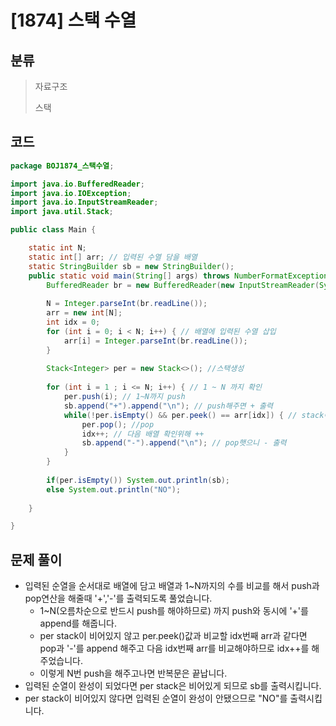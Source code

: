 # [1874] 스택 수열

## 분류
> 자료구조
>
> 스택

## 코드
```java
package BOJ1874_스택수열;

import java.io.BufferedReader;
import java.io.IOException;
import java.io.InputStreamReader;
import java.util.Stack;

public class Main {

	static int N; 
	static int[] arr; // 입력된 수열 담을 배열
	static StringBuilder sb = new StringBuilder();
	public static void main(String[] args) throws NumberFormatException, IOException {
		BufferedReader br = new BufferedReader(new InputStreamReader(System.in));
		
		N = Integer.parseInt(br.readLine());
		arr = new int[N];
		int idx = 0;		
		for (int i = 0; i < N; i++) { // 배열에 입력된 수열 삽입
			arr[i] = Integer.parseInt(br.readLine());						
		}			
		
		Stack<Integer> per = new Stack<>(); //스택생성 
		
		for (int i = 1 ; i <= N; i++) { // 1 ~ N 까지 확인
			per.push(i); // 1~N까지 push
			sb.append("+").append("\n"); // push해주면 + 출력
			while(!per.isEmpty() && per.peek() == arr[idx]) { // stack이 비어있지 않고 해당 스택과 해당 배열이 같다면
				per.pop(); //pop
				idx++; // 다음 배열 확인위해 ++
				sb.append("-").append("\n"); // pop햇으니 - 출력
			}
		}
		
		if(per.isEmpty()) System.out.println(sb);
		else System.out.println("NO");
		
	}

}

```

## 문제 풀이

- 입력된 순열을 순서대로 배열에 담고 배열과 1~N까지의 수를 비교를 해서 push과 pop연산을 해줄때 '+','-'를 출력되도록 풀었습니다.
  - 1~N(오름차순으로 반드시 push를 해야하므로) 까지 push와 동시에 '+'를 append를 해줍니다.
  -  per stack이 비어있지 않고 per.peek()값과 비교할 idx번째 arr과 같다면 pop과 '-'를 append 해주고 다음 idx번째 arr를 비교해야하므로 idx++를 해주었습니다.
  - 이렇게 N번 push을 해주고나면 반복문은 끝납니다.
- 입력된 순열이 완성이 되었다면 per stack은 비어있게 되므로 sb를 출력시킵니다.
- per stack이 비어있지 않다면 입력된 순열이 완성이 안됐으므로 "NO"를 출력시킵니다.